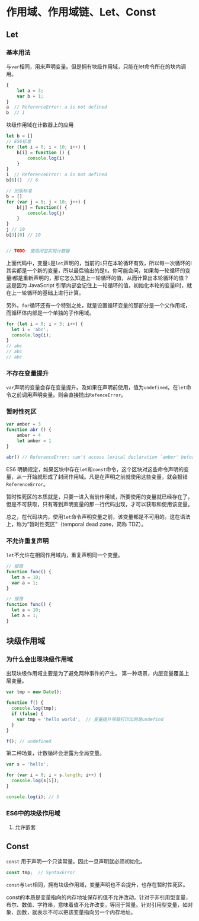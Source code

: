 # 作用域、作用域链、Let、Const

## Let

### 基本用法
与`var`相同，用来声明变量。但是拥有块级作用域，只能在let命令所在的块内调用。
``` js
{
    let a = 3;
    var b = 1;
}
a  // ReferenceError: a is not defined
b  // 1
```

块级作用域在计数器上的应用
```js
let b = []
// ES6标准
for (let i = 0; i < 10; i++) {
    b[i] = function () {
        console.log(i)
    }
}
i  // ReferenceError: a is not defined
b[6]()  // 6

// 旧版标准
b = []
for (var j = 0; j < 10; j++) {
    b[j] = function() {
        console.log(j)
    }
}
j // 10
b[3](0) // 10


// TODO: 使用闭包实现计数器

```
上面代码中，变量`i`是`let`声明的，当前的`i`只在本轮循环有效，所以每一次循环的i其实都是一个新的变量，所以最后输出的是`6`。你可能会问，如果每一轮循环的变量i都是重新声明的，那它怎么知道上一轮循环的值，从而计算出本轮循环的值？这是因为 JavaScript 引擎内部会记住上一轮循环的值，初始化本轮的变量i时，就在上一轮循环的基础上进行计算。

另外，`for`循环还有一个特别之处，就是设置循环变量的那部分是一个父作用域，而循环体内部是一个单独的子作用域。

```js
for (let i = 0; i < 3; i++) {
  let i = 'abc';
  console.log(i);
}
// abc
// abc
// abc
```

### 不存在变量提升

`var`声明的变量会存在变量提升。及如果在声明前使用，值为`undefined`。在`let`命令之前调用声明变量。则会直接抛出`RefenceError`。

### 暂时性死区

```js
var amber = 3
function abr () {
    amber = 4
    let amber = 1
}

abr() // ReferenceError: can't access lexical declaration `amber' before initialization
```

ES6 明确规定，如果区块中存在`let`和`const`命令，这个区块对这些命令声明的变量，从一开始就形成了封闭作用域。凡是在声明之前就使用这些变量，就会报错`ReferenceError`。

暂时性死区的本质就是，只要一进入当前作用域，所要使用的变量就已经存在了，但是不可获取，只有等到声明变量的那一行代码出现，才可以获取和使用该变量。

总之，在代码块内，使用`let`命令声明变量之前，该变量都是不可用的。这在语法上，称为“暂时性死区”（temporal dead zone，简称 TDZ）。

### 不允许重复声明

`let`不允许在相同作用域内，重复声明同一个变量。
```js
// 报错
function func() {
  let a = 10;
  var a = 1;
}

// 报错
function func() {
  let a = 10;
  let a = 1;
}
```

## 块级作用域
### 为什么会出现块级作用域
出现块级作用域主要是为了避免两种事件的产生。
第一种场景，内层变量覆盖上层变量。
```js
var tmp = new Date();

function f() {
  console.log(tmp);
  if (false) {
    var tmp = 'hello world';  // 变量提升导致打印出的是undefind
  }
}

f(); // undefined
```
第二种场景，计数循环会泄露为全局变量。
```js
var s = 'hello';

for (var i = 0; i < s.length; i++) {
  console.log(s[i]);
}

console.log(i); // 5
```

### ES6中的块级作用域
1. 允许嵌套


## Const
`const` 用于声明一个只读常量。因此一旦声明就必须初始化。
```js
const tmp;  // SyntaxError
```
`const`与`let`相同，拥有块级作用域，变量声明也不会提升，也存在暂时性死区。

const的本质是变量指向的内存地址保存的值不允许改动。针对于非引用型变量，布尔、数值、字符串，意味着值不允许改变，等同于常量。针对引用型变量，如对象、函数，就表示不可以把该变量指向另一个内存地址。

